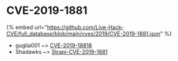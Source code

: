 # CVE-2019-1881
{% embed url="https://github.com/Live-Hack-CVE/full_database/blob/main/cves/2019/CVE-2019-1881.json" %}

* guglia001 ~> [CVE-2019-18818](https://www.alice-snow.ru/2019/database/cve-2019-1881/cve-2019-18818-guglia001)
* Shadawks ~> [Strapi-CVE-2019-1881](https://www.alice-snow.ru/2019/database/cve-2019-1881/strapi-cve-2019-1881-shadawks)